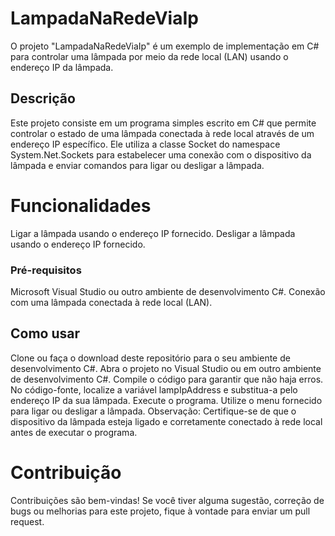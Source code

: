 # LampadaNaRedeViaIp

O projeto "LampadaNaRedeViaIp" é um exemplo de implementação em C# para controlar uma lâmpada por meio da rede local (LAN) usando o endereço IP da lâmpada.

## Descrição
Este projeto consiste em um programa simples escrito em C# que permite controlar o estado de uma lâmpada conectada à rede local através de um endereço IP específico. Ele utiliza a classe Socket do namespace System.Net.Sockets para estabelecer uma conexão com o dispositivo da lâmpada e enviar comandos para ligar ou desligar a lâmpada.

# Funcionalidades
Ligar a lâmpada usando o endereço IP fornecido.
Desligar a lâmpada usando o endereço IP fornecido.

### Pré-requisitos
Microsoft Visual Studio ou outro ambiente de desenvolvimento C#.
Conexão com uma lâmpada conectada à rede local (LAN).
## Como usar
Clone ou faça o download deste repositório para o seu ambiente de desenvolvimento C#.
Abra o projeto no Visual Studio ou em outro ambiente de desenvolvimento C#.
Compile o código para garantir que não haja erros.
No código-fonte, localize a variável lampIpAddress e substitua-a pelo endereço IP da sua lâmpada.
Execute o programa.
Utilize o menu fornecido para ligar ou desligar a lâmpada.
Observação: Certifique-se de que o dispositivo da lâmpada esteja ligado e corretamente conectado à rede local antes de executar o programa.

# Contribuição
Contribuições são bem-vindas! Se você tiver alguma sugestão, correção de bugs ou melhorias para este projeto, fique à vontade para enviar um pull request.
